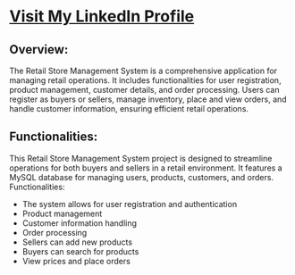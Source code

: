 # [Visit My LinkedIn Profile](https://www.linkedin.com/in/souvik-acharyya-85141128b/)

## Overview:

The Retail Store Management System is a comprehensive application for managing retail operations. It includes functionalities for user registration, product management, customer details, and order processing. Users can register as buyers or sellers, manage inventory, place and view orders, and handle customer information, ensuring efficient retail operations.

## Functionalities:

This Retail Store Management System project is designed to streamline operations for both buyers and sellers in a retail environment. It features a MySQL database for managing users, products, customers, and orders. 
Functionalities:
- The system allows for user registration and authentication
- Product management
- Customer information handling
- Order processing
- Sellers can add new products
- Buyers can search for products
- View prices and place orders
